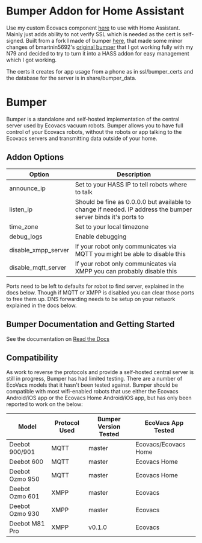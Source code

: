 # Bumper Addon for Home Assistant
Use my custom Ecovacs component [here](https://github.com/bittles/ha_ecovacs_bumper) to use with Home Assistant.  Mainly just adds ability to not verify SSL which is needed as the cert is self-signed.  Built from a fork I made of bumper [here](https://github.com/bittles/bumper-fork), that made some minor changes of bmartnin5692's [original bumper](https://github.com/bmartin5692/bumper) that I got working fully with my N79 and decided to try to turn it into a HASS addon for easy management which I got working.

The certs it creates for app usage from a phone as in ssl/bumper_certs and the database for the server is in share/bumper_data.

# Bumper 
Bumper is a standalone and self-hosted implementation of the central server used by Ecovacs vacuum robots.  Bumper allows you to have full control of your Ecovacs robots, without the robots or app talking to the Ecovacs servers and transmitting data outside of your home.

## Addon Options
| Option              | Description                                                                                                    |
| ------------------- | -------------------------------------------------------------------------------------------------------------- |
| announce_ip         | Set to your HASS IP to tell robots where to talk                                                               |
| listen_ip           | Should be fine as 0.0.0.0 but available to change if needed.  IP address the bumper server binds it's ports to |
| time_zone           | Set to your local timezone                                                                                     |
| debug_logs          | Enable debugging                                                                                               |
| disable_xmpp_server | If your robot only communicates via MQTT you might be able to disable this                                     |
| disable_mqtt_server | If your robot only communicates via XMPP you can probably disable this                                         |

Ports need to be left to defaults for robot to find server, explained in the docs below.  Though if MQTT or XMPP is disabled you can clear those ports to free them up.  DNS forwarding needs to be setup on your network explained in the docs below.

## Bumper Documentation and Getting Started
See the documentation on [Read the Docs](https://bumper.readthedocs.io)

## Compatibility
As work to reverse the protocols and provide a self-hosted central server is still in progress, Bumper has had limited testing.  There are a number of EcoVacs models that it hasn't been tested against.  Bumper should be compatible with most wifi-enabled robots that use either the Ecovacs Android/iOS app or the Ecovacs Home Android/iOS app, but has only been reported to work on the below:

| Model           | Protocol Used | Bumper Version Tested | EcoVacs App Tested   |
| --------------- | ------------- | --------------------- | -------------------- |
| Deebot 900/901  | MQTT          | master                | Ecovacs/Ecovacs Home |
| Deebot 600      | MQTT          | master                | Ecovacs Home         |
| Deebot Ozmo 950 | MQTT          | master                | Ecovacs Home         |
| Deebot Ozmo 601 | XMPP          | master                | Ecovacs              |
| Deebot Ozmo 930 | XMPP          | master                | Ecovacs              |
| Deebot M81 Pro  | XMPP          | v0.1.0                | Ecovacs              |
